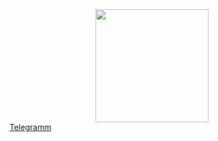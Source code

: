 <style> btn {
    display: inline-block;
    background: #0000ff;
    color: #fff;
    padding: 1rem 1.5rem;
    text-decoration: none;
    border-radius: 3px;
   }
</style>


<div id="header" align="center">
  <img src="https://media.giphy.com/media/B6IBrYTyvo1UJOXF9u/giphy.gif" width="200"/>
</div>

<div id="badges">
  <a href="https://t.me/AristoCrafte4" align="center" class="btn">Telegramm</a>
</div>
